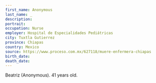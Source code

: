 ```yaml
---
first_name: Anonymous
last_name: _
description: 
portrait: 
occupation: Nurse
employer: Hospital de Especialidades Pediátricas
city: Tuxtla Gutierrez
province: Chiapas
country: Mexico
source: https://www.proceso.com.mx/627118/muere-enfermera-chiapas
birth_date: 
death_date: 
---
```


Beatriz (Anonymous). 41 years old.